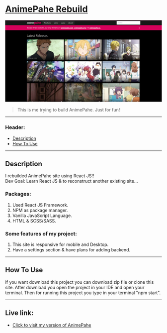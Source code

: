# [AnimePahe Rebuild](https://naimur29-animepahe.netlify.app/)

![Project Image](animepahe-rebuild.png)

> This is me trying to build AnimePahe. Just for fun!

---

### Header:

- [Description](#description)
- [How To Use](#how-to-use)

---

## Description

I rebuilded AnimePahe site using React JS!! <br>
Dev Goal: Learn React JS & to reconstruct another existing site...

### Packages: <br/>
1. Used React JS Framework. <br/>
2. NPM as package manager. <br>
3. Vanilla JavaScript Language. <br/>
4. HTML & SCSS/SASS.

### Some features of my project: <br />
1. This site is responsive for mobile and Desktop. <br />
2. Have a settings section & have plans for adding backend.<br />

---

## How To Use

If you want download this project you can download zip file or clone this site.
After download you open the project in your IDE and open your terminal. Then for running this project you type in your terminal "npm start".

---

## Live link:
- [Click to visit my version of AnimePahe](https://naimur29-animepahe.netlify.app/)
